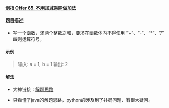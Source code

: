 #### [剑指 Offer 65. 不用加减乘除做加法](https://leetcode-cn.com/problems/bu-yong-jia-jian-cheng-chu-zuo-jia-fa-lcof/)

#### 题目描述

- 写一个函数，求两个整数之和，要求在函数体内不得使用 “+”、“-”、“*”、“/” 四则运算符号。

#### 示例

> 输入: a = 1, b = 1
> 输出: 2

#### 解法

- 大神链接：[解题思路](https://leetcode-cn.com/problems/bu-yong-jia-jian-cheng-chu-zuo-jia-fa-lcof/solution/mian-shi-ti-65-bu-yong-jia-jian-cheng-chu-zuo-ji-7/)

- 只看懂了java的解题思路，python的涉及到了补码问题，有很大疑问。

